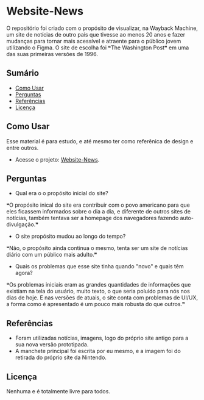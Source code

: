# Website-News
O repositório foi criado com o propósito de visualizar, na Wayback Machine, um site de notícias de outro país que tivesse ao menos 20 anos
e fazer mudanças para tornar mais acessível e atraente para o público jovem utilizando o Figma. O site de escolha foi ❝The Washington Post❞
em uma das suas primeiras versões de 1996.

## Sumário

- [Como Usar](#como-usar)
- [Perguntas](#perguntas)
- [Referências](#referências)
- [Licença](#licença)

## Como Usar
Esse material é para estudo, e até mesmo ter como referênica de design e entre outros. <br>
- Acesse o projeto: [Website-News](https://www.figma.com/file/YWZ2dSvDN1ltQgIEU7vpwf/Newspaper?node-id=0%3A1&t=2jmzSf0qKOUCGQzB-0).

## Perguntas
- Qual era o o propósito inicial do site? <br>

❝O propósito inical do site era contribuir com o povo americano para que eles ficassem informados sobre o dia a dia,
e diferente de outros sites de notícias, também tentava ser a homepage dos navegadores fazendo auto-divulgação.❞

- O site propósito mudou ao longo do tempo? <br>

❝Não, o propósito ainda continua o mesmo, tenta ser um site de notícias diário com um público mais adulto.❞

- Quais os problemas que esse site tinha quando "novo" e quais têm agora? <br>

❝Os problemas iniciais eram as grandes quantidades de informações que existiam na tela do usuário, muito texto,
o que seria poluído para nós nos dias de hoje. E nas versões de atuais, o site conta com problemas de UI/UX, a
forma como é apresentado é um pouco mais robusta do que outros.❞

## Referências

- Foram utilizadas notícias, imagens, logo do próprio site antigo para a sua nova versão prototipada.
- A manchete principal foi escrita por eu mesmo, e a imagem foi do retirada do próprio site da Nintendo.

## Licença
Nenhuma e é totalmente livre para todos.
